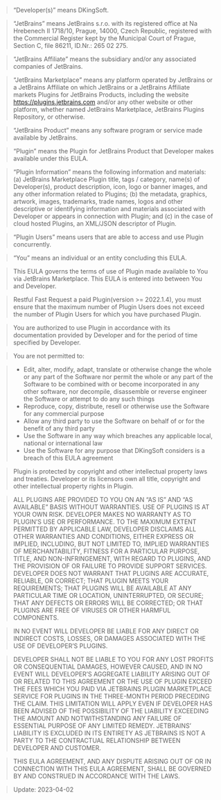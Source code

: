 >“Developer(s)” means DKingSoft.

>“JetBrains” means JetBrains s.r.o. with its registered office at Na Hrebenech II 1718/10, Prague, 14000, Czech Republic, registered with the Commercial Register kept by the Municipal Court of Prague, Section C, file 86211, ID.Nr.: 265 02 275.

>“JetBrains Affiliate” means the subsidiary and/or any associated companies of JetBrains.

>“JetBrains Marketplace” means any platform operated by JetBrains or a JetBrains Affiliate on which JetBrains or a JetBrains Affiliate markets Plugins for JetBrains Products, including the website https://plugins.jetbrains.com and/or any other website or other platform, whether named JetBrains Marketplace, JetBrains Plugins Repository, or otherwise.

>“JetBrains Product” means any software program or service made available by JetBrains.

>“Plugin” means the Plugin for JetBrains Product that Developer makes available under this EULA.

>“Plugin Information” means the following information and materials: (a) JetBrains Marketplace Plugin title, tags / category, name(s) of Developer(s), product description, icon, logo or banner images, and any other information related to Plugins; (b) the metadata, graphics, artwork, images, trademarks, trade names, logos and other descriptive or identifying information and materials associated with Developer or appears in connection with Plugin; and (c) in the case of cloud hosted Plugins, an XML/JSON descriptor of Plugin.

>“Plugin Users” means users that are able to access and use Plugin concurrently.

>“You” means an individual or an entity concluding this EULA.

>This EULA governs the terms of use of Plugin made available to You via JetBrains Marketplace. This EULA is entered into between You and Developer.

>Restful Fast Request a paid Plugin(version >= 2022.1.4), you must ensure that the maximum number of Plugin Users does not exceed the number of Plugin Users for which you have purchased Plugin.

>You are authorized to use Plugin in accordance with its documentation provided by Developer and for the period of time specified by Developer.

>You are not permitted to:

>    * Edit, alter, modify, adapt, translate or otherwise change the whole or any part of the Software nor permit the whole or any part of the Software to be combined with or become incorporated in any other software, nor decompile, disassemble or reverse engineer the Software or attempt to do any such things
>    * Reproduce, copy, distribute, resell or otherwise use the Software for any commercial purpose
>    * Allow any third party to use the Software on behalf of or for the benefit of any third party
>    * Use the Software in any way which breaches any applicable local, national or international law
>    * Use the Software for any purpose that DKingSoft considers is a breach of this EULA agreement

>Plugin is protected by copyright and other intellectual property laws and treaties. Developer or its licensors own all title, copyright and other intellectual property rights in Plugin.

>ALL PLUGINS ARE PROVIDED TO YOU ON AN “AS IS” AND “AS AVAILABLE” BASIS WITHOUT WARRANTIES. USE OF PLUGINS IS AT YOUR OWN RISK. DEVELOPER MAKES NO WARRANTY AS TO PLUGIN’S USE OR PERFORMANCE. TO THE MAXIMUM EXTENT PERMITTED BY APPLICABLE LAW, DEVELOPER DISCLAIMS ALL OTHER WARRANTIES AND CONDITIONS, EITHER EXPRESS OR IMPLIED, INCLUDING, BUT NOT LIMITED TO, IMPLIED WARRANTIES OF MERCHANTABILITY, FITNESS FOR A PARTICULAR PURPOSE, TITLE, AND NON-INFRINGEMENT, WITH REGARD TO PLUGINS, AND THE PROVISION OF OR FAILURE TO PROVIDE SUPPORT SERVICES. DEVELOPER DOES NOT WARRANT THAT PLUGINS ARE ACCURATE, RELIABLE, OR CORRECT; THAT PLUGIN MEETS YOUR REQUIREMENTS; THAT PLUGINS WILL BE AVAILABLE AT ANY PARTICULAR TIME OR LOCATION, UNINTERRUPTED, OR SECURE; THAT ANY DEFECTS OR ERRORS WILL BE CORRECTED; OR THAT PLUGINS ARE FREE OF VIRUSES OR OTHER HARMFUL COMPONENTS.

>IN NO EVENT WILL DEVELOPER BE LIABLE FOR ANY DIRECT OR INDIRECT COSTS, LOSSES, OR DAMAGES ASSOCIATED WITH THE USE OF DEVELOPER’S PLUGINS.

>DEVELOPER SHALL NOT BE LIABLE TO YOU FOR ANY LOST PROFITS OR CONSEQUENTIAL DAMAGES, HOWEVER CAUSED, AND IN NO EVENT WILL DEVELOPER’S AGGREGATE LIABILITY ARISING OUT OF OR RELATED TO THIS AGREEMENT OR THE USE OF PLUGIN EXCEED THE FEES WHICH YOU PAID VIA JETBRAINS PLUGIN MARKETPLACE SERVICE FOR PLUGINS IN THE THREE-MONTH PERIOD PRECEDING THE CLAIM. THIS LIMITATION WILL APPLY EVEN IF DEVELOPER HAS BEEN ADVISED OF THE POSSIBILITY OF THE LIABILITY EXCEEDING THE AMOUNT AND NOTWITHSTANDING ANY FAILURE OF ESSENTIAL PURPOSE OF ANY LIMITED REMEDY. JETBRAINS’ LIABILITY IS EXCLUDED IN ITS ENTIRETY AS JETBRAINS IS NOT A PARTY TO THE CONTRACTUAL RELATIONSHIP BETWEEN DEVELOPER AND CUSTOMER.

>THIS EULA AGREEMENT, AND ANY DISPUTE ARISING OUT OF OR IN CONNECTION WITH THIS EULA AGREEMENT, SHALL BE GOVERNED BY AND CONSTRUED IN ACCORDANCE WITH THE LAWS.

>Update: 2023-04-02


